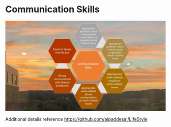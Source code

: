 # Communication Skills

![image](CommunicationSkills.jpg)

Additional details reference https://github.com/alpaddesai/LifeStyle
